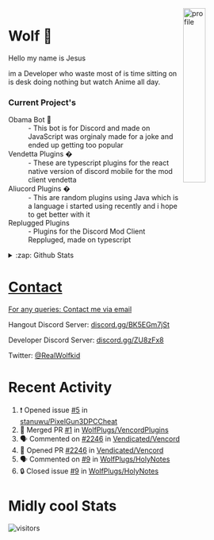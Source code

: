 
<img align="right" alt="profile" width=30% src="https://avatars1.githubusercontent.com/u/32025746?s=460&u=b71f51a6d786a0817807f3e953f36734ac4493c7&v=4">

<h1>Wolf 🐺</h1>

<p>Hello my name is Jesus 

im a Developer who waste most of is time sitting
on is desk doing nothing but watch Anime all day.

</p>


<h3>Current Project's</h3>
<dl>
  <dt>Obama Bot 🤖</dt>
  <dd>- This bot is for Discord and made on JavaScript was orginaly made for a joke and ended up getting too popular</dd>
  
  <dt>Vendetta Plugins �</dt>
  <dd>- These are typescript plugins for the react native version of discord mobile for the mod client vendetta</dd>
  
  <dt>Aliucord Plugins �</dt>
  <dd>- This are random plugins using Java which is a language i started using recently and i hope to get better with it</dd>
  
  <dt>Replugged Plugins </dt>
  <dd>- Plugins for the Discord Mod Client Reppluged, made on typescript<dd>
</dl>

<!--<a href="https://youtube.com/c/Wolfkid">

<img src="https://img.shields.io/badge/Wolfkid%20-%23FF0000.svg?&style=for-the-badge&logo=YouTube&logoColor=white"/>
-->




<details>  
<summary>:zap: Github Stats</summary>
<a href="https://youtube.com/c/Wolfkid">
<img align="left" alt="Wolf's Github Stats" src="https://github-readme-stats.vercel.app/api?username=Wolfkid200444&show_icons=true&theme=tokyonight" />
<img align="bottom" alt="Wolf's Github Stats" src="https://github-readme-stats.vercel.app/api/top-langs/?username=Wolfkid200444&show_icons=true&theme=tokyonight"/>
  </details>

<h1>Contact</h1>
      <p>For any queries: <a href="mailto:helpwolf@gmail.com?Subject=My%20Query">Contact me via email</a></p>
      <p>Hangout Discord Server: <a href="https://discord.gg/BK5EGm7jSt">discord.gg/BK5EGm7jSt</a></p>
      <p>Developer Discord Server: <a href="https://discord.gg/ZU8zFx8">discord.gg/ZU8zFx8</a></p>
      <p>Twitter: <a href="https://twitter.com/RealWolfkid">@RealWolfkid</a></p>
     <!-- <p>My Website: <a href="https://realwolfie.ml">realwolfie.ml</a></p>
-->


  <h1> Recent Activity </h1>

<!--START_SECTION:activity-->
1. ❗ Opened issue [#5](https://github.com/stanuwu/PixelGun3DPCCheat/issues/5) in [stanuwu/PixelGun3DPCCheat](https://github.com/stanuwu/PixelGun3DPCCheat)
2. 🎉 Merged PR [#1](https://github.com/WolfPlugs/VencordPlugins/pull/1) in [WolfPlugs/VencordPlugins](https://github.com/WolfPlugs/VencordPlugins)
3. 🗣 Commented on [#2246](https://github.com/Vendicated/Vencord/pull/2246#issuecomment-1986928993) in [Vendicated/Vencord](https://github.com/Vendicated/Vencord)
4. 💪 Opened PR [#2246](https://github.com/Vendicated/Vencord/pull/2246) in [Vendicated/Vencord](https://github.com/Vendicated/Vencord)
5. 🗣 Commented on [#9](https://github.com/WolfPlugs/HolyNotes/issues/9#issuecomment-1979319406) in [WolfPlugs/HolyNotes](https://github.com/WolfPlugs/HolyNotes)
6. 🔒 Closed issue [#9](https://github.com/WolfPlugs/HolyNotes/issues/9) in [WolfPlugs/HolyNotes](https://github.com/WolfPlugs/HolyNotes)
<!--END_SECTION:activity-->


  <h1> Midly cool Stats </h1>

  ![visitors](https://visitor-badge.laobi.icu/badge?page_id=Wolfkid200444.Wolfkid200444)
